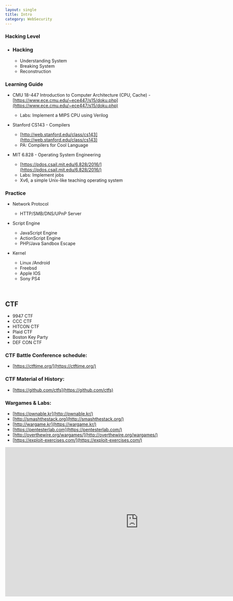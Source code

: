 ```yaml
---
layout: single
title: Intro
category: WebSecurity
---
```


### Hacking Level

- ### Hacking
  - Understanding System
  - Breaking System
  - Reconstruction

### Learning Guide

  - CMU 18-447 Introduction to Computer Architecture (CPU, Cache)
    -[https://www.ece.cmu.edu/~ece447/s15/doku.php](https://www.ece.cmu.edu/~ece447/s15/doku.php)
    - Labs: Implement a MIPS CPU using Verilog

  - Stanford CS143 - Compilers
    - [http://web.stanford.edu/class/cs143](http://web.stanford.edu/class/cs143)
    - PA: Compilers for Cool Language

  - MIT 6.828 - Operating System Engineering
    - [https://pdos.csail.mit.edu/6.828/2016/](https://pdos.csail.mit.edu/6.828/2016/)
    - Labs: Implement jobs
    - Xv6, a simple Unix-like teaching operating system

### Practice

  - Network Protocol
    - HTTP/SMB/DNS/UPnP Server

  - Script Engine
    - JavaScript Engine
    - ActionScript Engine
    - PHP/Java Sandbox Escape

  - Kernel
    - Linux /Android
    - Freebsd
    - Apple IOS
    - Sony PS4

<br/>



## CTF
  - 9947 CTF
  - CCC CTF
  - HITCON CTF
  - Plaid CTF
  - Boston Key Party
  - DEF CON CTF

### CTF Battle Conference schedule:
  - [https://ctftime.org/](https://ctftime.org/)

### CTF Material of History:
  - [https://github.com/ctfs](https://github.com/ctfs)

### Wargames  & Labs:
  - [https://pwnable.kr](http://pwnable.kr/)
  - [http://smashthestack.org](http://smashthestack.org/)
  - [http://wargame.kr](https://wargame.kr/)
  - [https://pentesterlab.com](https://pentesterlab.com/)
  - [http://overthewire.org/wargames/](http://overthewire.org/wargames/)
  - [https://exploit-exercises.com/](https://exploit-exercises.com/)



  <div style="max-width:640px; margin:0 auto 10px;" >
  <div
  style="position: relative;
  width:100%;
  padding-bottom:56.25%;
  height:0;">

<iframe width="854" height="480" src="https://www.youtube.com/embed/8w052d0yM14" frameborder="0" allowfullscreen></iframe>

  </div>
  </div>
